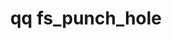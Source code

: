 ---
category: fs
command: fs_punch_hole
optional_options:
- alternate: []
  help: File path
  name: --path
  required: false
- alternate: []
  help: File ID
  name: --id
  required: false
- alternate: []
  help: Stream ID
  name: --stream-id
  required: false
- alternate: []
  help: Stream name
  name: --stream-name
  required: false
- alternate: []
  help: Offset in bytes specifying the start of the hole to create
  name: --offset
  required: true
- alternate: []
  help: Size in bytes of the hole to create
  name: --size
  required: true
permalink: /qq-cli-command-guide/fs/fs_punch_hole.html
positional_options: []
sidebar: qq_cli_command_reference_sidebar
summary: This section explains how to use the <code>qq fs_punch_hole</code> command.
synopsis: "Create a hole in a region of a file. Destroys all data\n        within\
  \ the hole."
title: qq fs_punch_hole
usage: qq fs_punch_hole [-h] (--path PATH | --id ID) [--stream-id STREAM_ID | --stream-name
  STREAM_NAME] --offset OFFSET --size SIZE
zendesk_source: qq CLI Command Guide

---